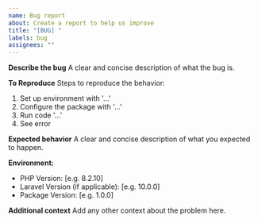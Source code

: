 ```yaml
---
name: Bug report
about: Create a report to help us improve
title: "[BUG] "
labels: bug
assignees: ""
---
```


**Describe the bug**
A clear and concise description of what the bug is.

**To Reproduce**
Steps to reproduce the behavior:

1. Set up environment with '...'
2. Configure the package with '...'
3. Run code '...'
4. See error

**Expected behavior**
A clear and concise description of what you expected to happen.

**Environment:**

- PHP Version: [e.g. 8.2.10]
- Laravel Version (if applicable): [e.g. 10.0.0]
- Package Version: [e.g. 1.0.0]

**Additional context**
Add any other context about the problem here.

